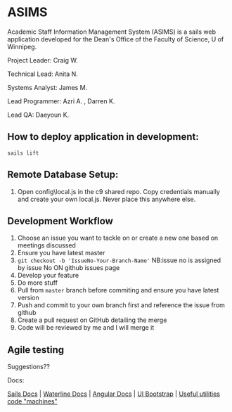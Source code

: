 # ASIMS

Academic Staff Information Management System (ASIMS) is a sails web application developed for the Dean's Office of the Faculty of Science, U of Winnipeg.

Project Leader: Craig W.

Technical Lead: Anita N.

Systems Analyst: James M.

Lead Programmer: Azri A. , Darren K.

Lead QA: Daeyoun K.

How to deploy application in development:
-------------------------------------------
`sails lift`

Remote Database Setup:
-------------------------------
1. Open config\local.js in the c9 shared repo. Copy credentials manually and create your own local.js. Never place this anywhere else.


Development Workflow
-------------------------------
1. Choose an issue you want to tackle on or create a new one based on meetings discussed
2. Ensure you have latest master
3. `git checkout -b 'IssueNo-Your-Branch-Name'` NB:issue no is assigned by issue No ON github issues page
4. Develop your feature
5. Do more stuff
6. Pull from `master` branch before commiting and ensure you have latest version
7. Push and commit to your own branch first and reference the issue from github
8. Create a pull request on GitHub detailing the merge
9. Code will be reviewed by me and I will merge it


Agile testing
-----------------
Suggestions??

Docs:

[Sails Docs](http://sailsjs.org/documentation/concepts/) |
[Waterline Docs](https://github.com/balderdashy/waterline-docs) |
[Angular Docs](https://docs.angularjs.org/api) |
[UI Bootstrap](https://angular-ui.github.io/bootstrap/) |
[Useful utilities code "machines"](http://node-machine.org/machinepacks)
